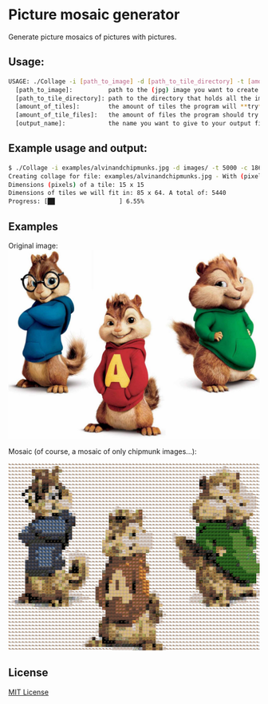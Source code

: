 # Picture mosaic generator

Generate picture mosaics of pictures with pictures.

## Usage:

```bash
USAGE: ./Collage -i [path_to_image] -d [path_to_tile_directory] -t [amount_of_tiles] -c [amount_of_tile_files] -o [output_name]
  [path_to_image]:          path to the (jpg) image you want to create a collage for
  [path_to_tile_directory]: path to the directory that holds all the images that can be used as tiles for the collage
  [amount_of_tiles]:        the amount of tiles the program will **try** to fit in, this will vary depending on the input image
  [amount_of_tile_files]:   the amount of files the program should try from the tile_directory; note that all the files should be numbered incrementally
  [output_name]:            the name you want to give to your output file; if left blank output.jpg will be used
```

## Example usage and output:

```bash
$ ./Collage -i examples/alvinandchipmunks.jpg -d images/ -t 5000 -c 1862 -o chipmunks_collage.jpg
Creating collage for file: examples/alvinandchipmunks.jpg - With (pixel) dimensions of: 1280 x 960
Dimensions (pixels) of a tile: 15 x 15
Dimensions of tiles we will fit in: 85 x 64. A total of: 5440
Progress: [██                  ] 6.55%
```

## Examples

Original image:
![](./example_mosaics/alvinandchipmunks.jpg)

Mosaic (of course, a mosaic of only chipmunk images...):

![](./example_mosaics/chipmunks_collage.jpg)

## License

[MIT License](./LICENSE.md)
